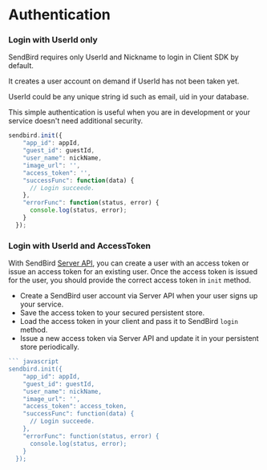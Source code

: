 # Authentication

### Login with UserId only

SendBird requires only UserId and Nickname to login in Client SDK by default.

It creates a user account on demand if UserId has not been taken yet. 

UserId could be any unique string id such as email, uid in your database.

This simple authentication is useful when you are in development or your service doesn't need additional security.

``` javascript
sendbird.init({
    "app_id": appId,
    "guest_id": guestId,
    "user_name": nickName,
    "image_url": '',
    "access_token": '',
    "successFunc": function(data) {
      // Login succeede.
    },
    "errorFunc": function(status, error) {
      console.log(status, error);
    }
  });
```

### Login with UserId and AccessToken

With SendBird [Server API](https://sendbird.gitbooks.io/sendbird-server-api/content/en/user.html), you can create a user with an access token or issue an access token for an existing user. Once the access token is issued for the user, you should provide the correct access token in `init` method. 

* Create a SendBird user account via Server API when your user signs up your service.
* Save the access token to your secured persistent store.
* Load the access token in your client and pass it to SendBird `login` method.
* Issue a new access token via Server API and update it in your persistent store periodically.

```javascript
``` javascript
sendbird.init({
    "app_id": appId,
    "guest_id": guestId,
    "user_name": nickName,
    "image_url": '',
    "access_token": access_token,
    "successFunc": function(data) {
      // Login succeede.
    },
    "errorFunc": function(status, error) {
      console.log(status, error);
    }
  });
```

```